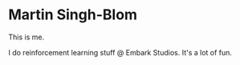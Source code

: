 # Martin Singh-Blom

This is me.

I do reinforcement learning stuff @ Embark Studios. It's a lot of fun.
